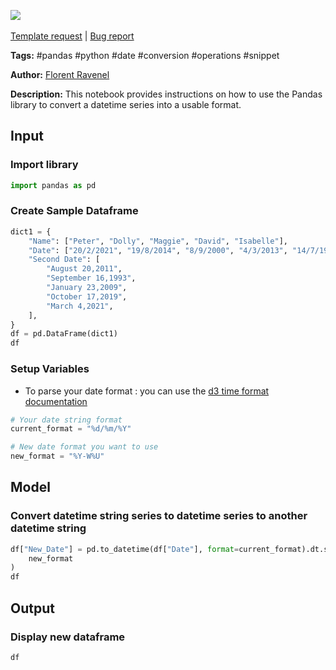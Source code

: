 <a href="https://app.naas.ai/user-redirect/naas/downloader?url=https://raw.githubusercontent.com/jupyter-naas/awesome-notebooks/master/Pandas/Pandas_Convert_datetime_series.ipynb" target="_parent"><img src="https://naasai-public.s3.eu-west-3.amazonaws.com/open_in_naas.svg"/></a><br><br><a href="https://github.com/jupyter-naas/awesome-notebooks/issues/new?assignees=&labels=&template=template-request.md&title=Tool+-+Action+of+the+notebook+">Template request</a> | <a href="https://github.com/jupyter-naas/awesome-notebooks/issues/new?assignees=&labels=bug&template=bug_report.md&title=Pandas+-+Convert+datetime+series:+Error+short+description">Bug report</a>

**Tags:** #pandas #python #date #conversion #operations #snippet

**Author:** [Florent Ravenel](https://www.linkedin.com/in/florent-ravenel/)

**Description:** This notebook provides instructions on how to use the Pandas library to convert a datetime series into a usable format.

## Input

### Import library


```python
import pandas as pd
```

### Create Sample Dataframe 


```python
dict1 = {
    "Name": ["Peter", "Dolly", "Maggie", "David", "Isabelle"],
    "Date": ["20/2/2021", "19/8/2014", "8/9/2000", "4/3/2013", "14/7/1995"],
    "Second Date": [
        "August 20,2011",
        "September 16,1993",
        "January 23,2009",
        "October 17,2019",
        "March 4,2021",
    ],
}
df = pd.DataFrame(dict1)
df
```

### Setup Variables
- To parse your date format : you can use the [d3 time format documentation](https://github.com/d3/d3-time-format)


```python
# Your date string format
current_format = "%d/%m/%Y"

# New date format you want to use
new_format = "%Y-W%U"
```

## Model

### Convert datetime string series to datetime series to another datetime string


```python
df["New_Date"] = pd.to_datetime(df["Date"], format=current_format).dt.strftime(
    new_format
)
df
```

## Output

### Display new dataframe


```python
df
```
